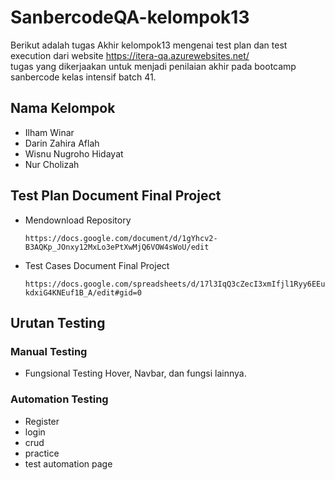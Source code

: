 # SanbercodeQA-kelompok13
Berikut adalah tugas Akhir kelompok13 mengenai test plan dan test execution dari website https://itera-qa.azurewebsites.net/ <br>
tugas yang dikerjaakan untuk menjadi penilaian akhir pada bootcamp sanbercode kelas intensif batch 41.

## Nama Kelompok 
- Ilham Winar
- Darin Zahira Aflah
- Wisnu Nugroho Hidayat
- Nur Cholizah

## Test Plan Document Final Project
- Mendownload Repository
  ```
  https://docs.google.com/document/d/1gYhcv2-B3AQKp_JOnxy12MxLo3ePtXwMjQ6VOW4sWoU/edit
  ```
- Test Cases Document Final Project 
  ```
  https://docs.google.com/spreadsheets/d/17l3IqQ3cZecI3xmIfjl1Ryy6EEu-kdxiG4KNEuf1B_A/edit#gid=0
  ```
## Urutan Testing
### Manual Testing
- Fungsional Testing Hover, Navbar, dan fungsi lainnya.
### Automation Testing
- Register
- login
- crud
- practice 
- test automation page
